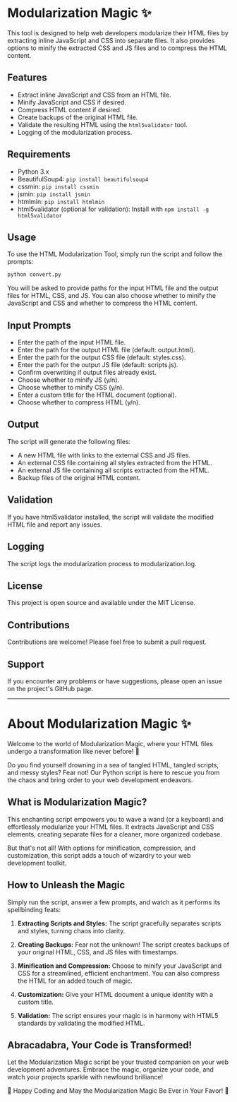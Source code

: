 # Modularization Magic ✨

This tool is designed to help web developers modularize their HTML files by extracting inline JavaScript and CSS into separate files. It also provides options to minify the extracted CSS and JS files and to compress the HTML content.

## Features

- Extract inline JavaScript and CSS from an HTML file.
- Minify JavaScript and CSS if desired.
- Compress HTML content if desired.
- Create backups of the original HTML file.
- Validate the resulting HTML using the `html5validator` tool.
- Logging of the modularization process.

## Requirements

- Python 3.x
- BeautifulSoup4: `pip install beautifulsoup4`
- cssmin: `pip install cssmin`
- jsmin: `pip install jsmin`
- htmlmin: `pip install htmlmin`
- html5validator (optional for validation): Install with `npm install -g html5validator`

## Usage

To use the HTML Modularization Tool, simply run the script and follow the prompts:

```bash
python convert.py
```

You will be asked to provide paths for the input HTML file and the output files for HTML, CSS, and JS. You can also choose whether to minify the JavaScript and CSS and whether to compress the HTML content.

## Input Prompts

- Enter the path of the input HTML file.
- Enter the path for the output HTML file (default: output.html).
- Enter the path for the output CSS file (default: styles.css).
- Enter the path for the output JS file (default: scripts.js).
- Confirm overwriting if output files already exist.
- Choose whether to minify JS (y/n).
- Choose whether to minify CSS (y/n).
- Enter a custom title for the HTML document (optional).
- Choose whether to compress HTML (y/n).

## Output

The script will generate the following files:

- A new HTML file with links to the external CSS and JS files.
- An external CSS file containing all styles extracted from the HTML.
- An external JS file containing all scripts extracted from the HTML.
- Backup files of the original HTML content.

## Validation

If you have html5validator installed, the script will validate the modified HTML file and report any issues.

## Logging

The script logs the modularization process to modularization.log.

## License
This project is open source and available under the MIT License.

## Contributions

Contributions are welcome! Please feel free to submit a pull request.

## Support

If you encounter any problems or have suggestions, please open an issue on the project's GitHub page.

---

# About Modularization Magic ✨

Welcome to the world of Modularization Magic, where your HTML files undergo a transformation like never before! 🚀

Do you find yourself drowning in a sea of tangled HTML, tangled scripts, and messy styles? Fear not! Our Python script is here to rescue you from the chaos and bring order to your web development endeavors.

## What is Modularization Magic?

This enchanting script empowers you to wave a wand (or a keyboard) and effortlessly modularize your HTML files. It extracts JavaScript and CSS elements, creating separate files for a cleaner, more organized codebase.

But that's not all! With options for minification, compression, and customization, this script adds a touch of wizardry to your web development toolkit.

## How to Unleash the Magic

Simply run the script, answer a few prompts, and watch as it performs its spellbinding feats:

1. **Extracting Scripts and Styles:** The script gracefully separates scripts and styles, turning chaos into clarity.

2. **Creating Backups:** Fear not the unknown! The script creates backups of your original HTML, CSS, and JS files with timestamps.

3. **Minification and Compression:** Choose to minify your JavaScript and CSS for a streamlined, efficient enchantment. You can also compress the HTML for an added touch of magic.

4. **Customization:** Give your HTML document a unique identity with a custom title.

5. **Validation:** The script ensures your magic is in harmony with HTML5 standards by validating the modified HTML.

## Abracadabra, Your Code is Transformed!

Let the Modularization Magic script be your trusted companion on your web development adventures. Embrace the magic, organize your code, and watch your projects sparkle with newfound brilliance!

🧙 Happy Coding and May the Modularization Magic Be Ever in Your Favor! 🌟

